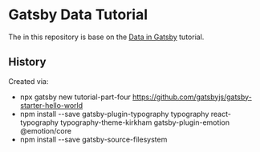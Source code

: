 # Gatsby Data Tutorial

The in this repository is base on the
[Data in Gatsby](https://www.gatsbyjs.org/tutorial/part-four/)
tutorial.

## History

Created via:

- npx gatsby new tutorial-part-four https://github.com/gatsbyjs/gatsby-starter-hello-world
- npm install --save gatsby-plugin-typography typography react-typography typography-theme-kirkham gatsby-plugin-emotion @emotion/core
- npm install --save gatsby-source-filesystem
